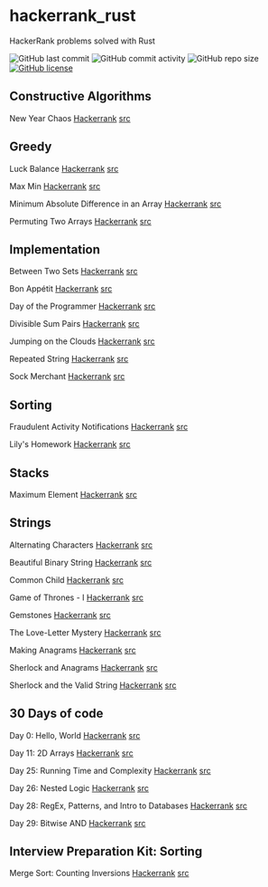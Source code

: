 # hackerrank_rust
HackerRank problems solved with Rust

![GitHub last commit](https://img.shields.io/github/last-commit/qadmium/hackerrank_rust?style=flat-square)
![GitHub commit activity](https://img.shields.io/github/commit-activity/m/qadmium/hackerrank_rust?style=flat-square)
![GitHub repo size](https://img.shields.io/github/repo-size/qadmium/hackerrank_rust?style=flat-square)
[![GitHub license](https://img.shields.io/github/license/qadmium/hackerrank_rust?style=flat-square)](https://github.com/qadmium/hackerrank_rust/blob/master/LICENSE)

## Constructive Algorithms
New Year Chaos [Hackerrank](https://www.hackerrank.com/challenges/new-year-chaos/) [src](https://github.com/qadmium/hackerrank_rust/tree/master/new_year_chaos)

## Greedy
Luck Balance [Hackerrank](https://www.hackerrank.com/challenges/luck-balance/) [src](https://github.com/qadmium/hackerrank_rust/tree/master/luck_balance)

Max Min [Hackerrank](https://www.hackerrank.com/challenges/angry-children/) [src](https://github.com/qadmium/hackerrank_rust/tree/master/max_min)

Minimum Absolute Difference in an Array [Hackerrank](https://www.hackerrank.com/challenges/minimum-absolute-difference-in-an-array/) [src](https://github.com/qadmium/hackerrank_rust/tree/master/minimum_abs_difference)

Permuting Two Arrays [Hackerrank](https://github.com/qadmium/hackerrank_rust/tree/master/permuting_two_arrays) [src](https://github.com/qadmium/hackerrank_rust/tree/master/permuting_two_arrays)

## Implementation
Between Two Sets [Hackerrank](https://www.hackerrank.com/challenges/between-two-sets/) [src](https://github.com/qadmium/hackerrank_rust/tree/master/between_two_sets)

Bon Appétit [Hackerrank](https://www.hackerrank.com/challenges/bon-appetit/) [src](https://github.com/qadmium/hackerrank_rust/tree/master/bon_appetit)

Day of the Programmer [Hackerrank](https://www.hackerrank.com/challenges/day-of-the-programmer/) [src](https://github.com/qadmium/hackerrank_rust/tree/master/day_of_the_programmer)

Divisible Sum Pairs [Hackerrank](https://www.hackerrank.com/challenges/divisible-sum-pairs/) [src](https://github.com/qadmium/hackerrank_rust/tree/master/divisible_sum_pairs)

Jumping on the Clouds [Hackerrank](https://www.hackerrank.com/challenges/jumping-on-the-clouds/) [src](https://github.com/qadmium/hackerrank_rust/tree/master/jumping_on_the_clouds)

Repeated String [Hackerrank](https://www.hackerrank.com/challenges/repeated-string/) [src](https://github.com/qadmium/hackerrank_rust/tree/master/repeated_string)

Sock Merchant [Hackerrank](https://www.hackerrank.com/challenges/sock-merchant/) [src](https://github.com/qadmium/hackerrank_rust/tree/master/sock_merchant)

## Sorting
Fraudulent Activity Notifications [Hackerrank](https://www.hackerrank.com/challenges/fraudulent-activity-notifications/) [src](https://github.com/qadmium/hackerrank_rust/tree/master/fraudulent_activity_notifications)

Lily's Homework [Hackerrank](https://www.hackerrank.com/challenges/lilys-homework/) [src](https://github.com/qadmium/hackerrank_rust/tree/master/lilys_homework)

## Stacks
Maximum Element [Hackerrank](https://www.hackerrank.com/challenges/maximum-element/) [src](https://github.com/qadmium/hackerrank_rust/tree/master/maximum_element)

## Strings
Alternating Characters [Hackerrank](https://www.hackerrank.com/challenges/alternating-characters/) [src](https://github.com/qadmium/hackerrank_rust/tree/master/alternating_characters)

Beautiful Binary String [Hackerrank](https://www.hackerrank.com/challenges/beautiful-binary-string/) [src](https://github.com/qadmium/hackerrank_rust/tree/master/beautiful_binary_string)

Common Child [Hackerrank](https://www.hackerrank.com/challenges/common-child/) [src](https://github.com/qadmium/hackerrank_rust/tree/master/common_child)

Game of Thrones - I [Hackerrank](https://www.hackerrank.com/challenges/game-of-thrones/) [src](https://github.com/qadmium/hackerrank_rust/tree/master/game_of_thrones_i)

Gemstones [Hackerrank](https://www.hackerrank.com/challenges/gem-stones/) [src](https://github.com/qadmium/hackerrank_rust/tree/master/gemstones)

The Love-Letter Mystery [Hackerrank](https://www.hackerrank.com/challenges/the-love-letter-mystery/) [src](https://github.com/qadmium/hackerrank_rust/tree/master/love_letter_mystery)

Making Anagrams [Hackerrank](https://www.hackerrank.com/challenges/making-anagrams/) [src](https://github.com/qadmium/hackerrank_rust/tree/master/making_anagrams)

Sherlock and Anagrams [Hackerrank](https://www.hackerrank.com/challenges/sherlock-and-anagrams/) [src](https://github.com/qadmium/hackerrank_rust/tree/master/sherlock_and_anagrams)

Sherlock and the Valid String [Hackerrank](https://www.hackerrank.com/challenges/sherlock-and-valid-string/) [src](https://github.com/qadmium/hackerrank_rust/tree/master/sherlock_and_the_valid-string)

## 30 Days of code
Day 0: Hello, World [Hackerrank](https://www.hackerrank.com/challenges/30-hello-world/) [src](https://github.com/qadmium/hackerrank_rust/tree/master/hello_world)

Day 11: 2D Arrays [Hackerrank](https://www.hackerrank.com/challenges/30-2d-arrays/) [src](https://github.com/qadmium/hackerrank_rust/tree/master/twod_arrays)

Day 25: Running Time and Complexity [Hackerrank](https://www.hackerrank.com/challenges/30-running-time-and-complexity/) [src](https://github.com/qadmium/hackerrank_rust/tree/master/running_time_and_complexity)

Day 26: Nested Logic [Hackerrank](https://www.hackerrank.com/challenges/30-nested-logic/) [src](https://github.com/qadmium/hackerrank_rust/tree/master/nested_logic)

Day 28: RegEx, Patterns, and Intro to Databases [Hackerrank](https://www.hackerrank.com/challenges/30-regex-patterns/) [src](https://github.com/qadmium/hackerrank_rust/tree/master/regex_patterns_and_intro_to_databases)

Day 29: Bitwise AND [Hackerrank](https://www.hackerrank.com/challenges/30-bitwise-and/) [src](https://github.com/qadmium/hackerrank_rust/tree/master/bitwise_and)

## Interview Preparation Kit: Sorting
Merge Sort: Counting Inversions [Hackerrank](https://www.hackerrank.com/challenges/ctci-merge-sort/) [src](https://github.com/qadmium/hackerrank_rust/tree/master/ctci-merge-sort)
